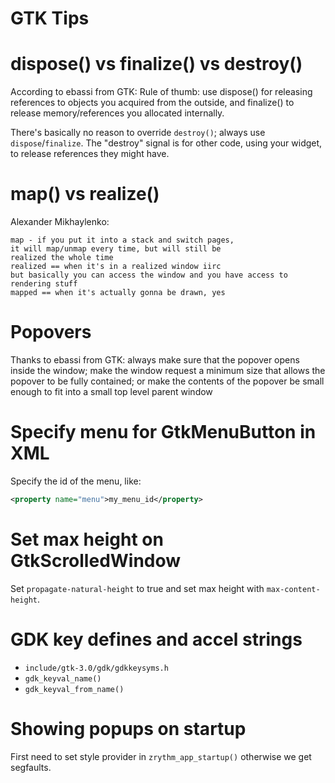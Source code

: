 <!---
SPDX-FileCopyrightText: © 2019-2022 Alexandros Theodotou <alex@zrythm.org>
SPDX-License-Identifier: FSFAP
-->

GTK Tips
========

# dispose() vs finalize() vs destroy()

According to ebassi from GTK:
Rule of thumb: use dispose()
for releasing references to objects you acquired
from the outside, and finalize() to release
memory/references you allocated internally.

There's basically no reason to
override `destroy()`; always use `dispose`/`finalize`.
The "destroy" signal is for
other code, using your widget, to release
references they might have.

# map() vs realize()

Alexander Mikhaylenko:
```
map - if you put it into a stack and switch pages,
it will map/unmap every time, but will still be
realized the whole time
realized == when it's in a realized window iirc
but basically you can access the window and you have access to rendering stuff
mapped == when it's actually gonna be drawn, yes
```

# Popovers
Thanks to ebassi from GTK:
always make sure that the popover opens inside
the window; make the window request a minimum
size that allows the popover to be fully
contained; or make the contents of the popover
be small enough to fit into a small top level
parent window

# Specify menu for GtkMenuButton in XML

Specify the id of the menu, like:

```xml
<property name="menu">my_menu_id</property>
```

# Set max height on GtkScrolledWindow

Set `propagate-natural-height` to true and set
max height with `max-content-height`.

# GDK key defines and accel strings

- `include/gtk-3.0/gdk/gdkkeysyms.h`
- `gdk_keyval_name()`
- `gdk_keyval_from_name()`

# Showing popups on startup

First need to set style provider in
`zrythm_app_startup()` otherwise we get segfaults.
